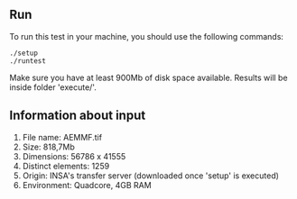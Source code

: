 ## Run

To run this test in your machine, you should use the following commands:

```
./setup
./runtest
```

Make sure you have at least 900Mb of disk space available. Results will be inside folder 'execute/'.


## Information about input

1. File name: AEMMF.tif
2. Size: 818,7Mb
3. Dimensions: 56786 x 41555
4. Distinct elements: 1259
5. Origin: INSA's transfer server (downloaded once 'setup' is executed)
6. Environment: Quadcore, 4GB RAM